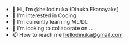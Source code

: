 - 👋 Hi, I’m @hellodinuka (Dinuka Ekanayake)
- 👀 I’m interested in Coding
- 🌱 I’m currently learning ML/DL
- 💞️ I’m looking to collaborate on ...
- 📫 How to reach me <hellodinuka@gmail.com>

<!---
hellodinuka/hellodinuka is a ✨ special ✨ repository because its `README.md` (this file) appears on your GitHub profile.
You can click the Preview link to take a look at your changes.
--->
